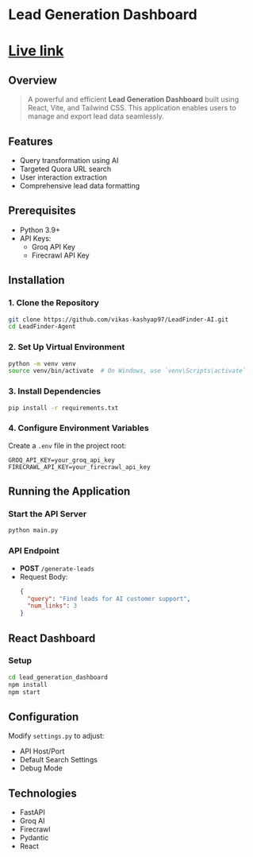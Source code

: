 # Lead Generation Dashboard

# [Live link](https://lead-finder-ai.vercel.app/)

## Overview
> A powerful and efficient **Lead Generation Dashboard** built using React, Vite, and Tailwind CSS. This application enables users to manage and export lead data seamlessly.


## Features
- Query transformation using AI
- Targeted Quora URL search
- User interaction extraction
- Comprehensive lead data formatting

## Prerequisites
- Python 3.9+
- API Keys:
  - Groq API Key
  - Firecrawl API Key

## Installation

### 1. Clone the Repository
```bash
git clone https://github.com/vikas-kashyap97/LeadFinder-AI.git
cd LeadFinder-Agent
```

### 2. Set Up Virtual Environment
```bash
python -m venv venv
source venv/bin/activate  # On Windows, use `venv\Scripts\activate`
```

### 3. Install Dependencies
```bash
pip install -r requirements.txt
```

### 4. Configure Environment Variables
Create a `.env` file in the project root:
```
GROQ_API_KEY=your_groq_api_key
FIRECRAWL_API_KEY=your_firecrawl_api_key
```

## Running the Application

### Start the API Server
```bash
python main.py
```

### API Endpoint
- **POST** `/generate-leads`
- Request Body:
  ```json
  {
    "query": "Find leads for AI customer support",
    "num_links": 3
  }
  ```

## React Dashboard

### Setup
```bash
cd lead_generation_dashboard
npm install
npm start
```

## Configuration
Modify `settings.py` to adjust:
- API Host/Port
- Default Search Settings
- Debug Mode

## Technologies
- FastAPI
- Groq AI
- Firecrawl
- Pydantic
- React


